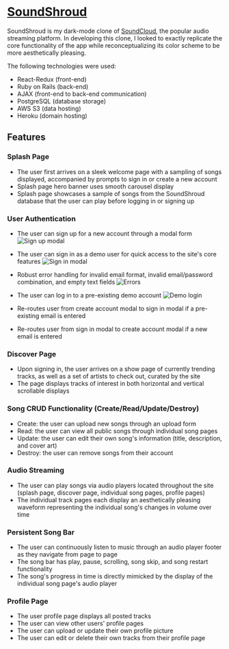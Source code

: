 # [SoundShroud](http://soundshroud000.herokuapp.com/#/)

SoundShroud is my dark-mode clone of [SoundCloud](https://soundcloud.com/discover), the popular audio streaming platform. In developing this clone, I looked to exactly replicate the core functionality of the app while reconceptualizing its color scheme to be more aesthetically pleasing.

The following technologies were used:
- React-Redux (front-end)
- Ruby on Rails (back-end)
- AJAX (front-end to back-end communication)
- PostgreSQL (database storage)
- AWS S3 (data hosting)
- Heroku (domain hosting)

## Features

### Splash Page
- The user first arrives on a sleek welcome page with a sampling of songs displayed, accompanied by prompts to sign in or create a new account
- Splash page hero banner uses smooth carousel display
- Splash page showcases a sample of songs from the SoundShroud database that the user can play before logging in or signing up

### User Authentication
- The user can sign up for a new account through a modal form
![Sign up modal](gifs/create_acc_modal.gif)

- The user can sign in as a demo user for quick access to the site's core features
![Sign in modal](gifs/sign_in_modal.gif)

- Robust error handling for invalid email format, invalid email/password combination, and empty text fields
![Errors](gifs/auth_errors.gif)

- The user can log in to a pre-existing demo account
![Demo login](gifs/demo_login.gif)

- Re-routes user from create account modal to sign in modal if a pre-existing email is entered
- Re-routes user from sign in modal to create account modal if a new email is entered

### Discover Page
- Upon signing in, the user arrives on a show page of currently trending tracks, as well as a set of artists to check out, curated by the site
- The page displays tracks of interest in both horizontal and vertical scrollable displays

### Song CRUD Functionality (Create/Read/Update/Destroy)
- Create: the user can upload new songs through an upload form
- Read: the user can view all public songs through individual song pages
- Update: the user can edit their own song's information (title, description, and cover art)
- Destroy: the user can remove songs from their account

### Audio Streaming
- The user can play songs via audio players located throughout the site (splash page, discover page, individual song pages, profile pages)
- The individual track pages each display an aesthetically pleasing waveform representing the individual song's changes in volume over time

### Persistent Song Bar
- The user can continuously listen to music through an audio player footer as they navigate from page to page
- The song bar has play, pause, scrolling, song skip, and song restart functionality
- The song's progress in time is directly mimicked by the display of the individual song page's audio player

### Profile Page
- The user profile page displays all posted tracks
- The user can view other users' profile pages
- The user can upload or update their own profile picture
- The user can edit or delete their own tracks from their profile page
